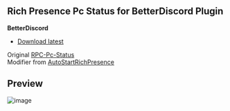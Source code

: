 ## **Rich Presence Pc Status for BetterDiscord Plugin**

**BetterDiscord**

- [Download latest](https://minhaskamal.github.io/DownGit/#/home?url=https://github.com/Faelayis/RPC-Pc-Status-BetterDiscord/blob/main/RPCPcStatus.plugin.js)

Original [RPC-Pc-Status](https://github.com/Faelayis/RPC-Pc-Status#readme)<br>
Modifier from [AutoStartRichPresence](https://github.com/Mega-Mewthree/BetterDiscordPlugins/tree/master/Plugins/AutoStartRichPresence)<br>

## Preview

![image](https://user-images.githubusercontent.com/48393914/167441799-19f7e2d6-8fad-43db-a653-08d6b6295c8c.png)
